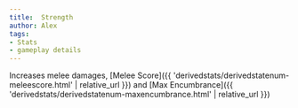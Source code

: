 ```yaml
---
title:  Strength
author: Alex
tags:
- Stats
- gameplay details
---                               
```






Increases melee damages, [Melee Score]({{ 'derivedstats/derivedstatenum-meleescore.html' | relative_url }}) and [Max Encumbrance]({{ 'derivedstats/derivedstatenum-maxencumbrance.html' | relative_url }})


